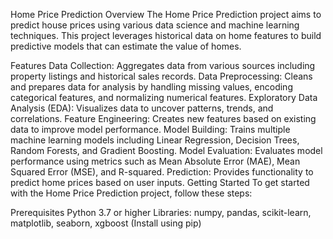 Home Price Prediction
Overview
The Home Price Prediction project aims to predict house prices using various data science and machine learning techniques. This project leverages historical data on home features to build predictive models that can estimate the value of homes.

Features
Data Collection: Aggregates data from various sources including property listings and historical sales records.
Data Preprocessing: Cleans and prepares data for analysis by handling missing values, encoding categorical features, and normalizing numerical features.
Exploratory Data Analysis (EDA): Visualizes data to uncover patterns, trends, and correlations.
Feature Engineering: Creates new features based on existing data to improve model performance.
Model Building: Trains multiple machine learning models including Linear Regression, Decision Trees, Random Forests, and Gradient Boosting.
Model Evaluation: Evaluates model performance using metrics such as Mean Absolute Error (MAE), Mean Squared Error (MSE), and R-squared.
Prediction: Provides functionality to predict home prices based on user inputs.
Getting Started
To get started with the Home Price Prediction project, follow these steps:

Prerequisites
Python 3.7 or higher
Libraries: numpy, pandas, scikit-learn, matplotlib, seaborn, xgboost (Install using pip)
